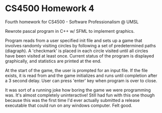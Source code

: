 # CS4500 Homework 4

Fourth homework for CS4500 - Software Professionalism @ UMSL

Rewrote pascal program in C++ w/ SFML to implement graphics.


 Program reads from a user specified init file and sets up a game that involves
randomly visiting circles by following a set of predetermined paths (diagraph).
A 'checkmark' is placed in each circle visited until all circles have been visited
at least once. Current status of the program is displayed graphically, and statistics
are printed at the end.

At the start of the game, the user is prompted for an input file. If the file exists,
it is read from and the game initializes and runs until completion after a 3 second delay.
User can press 'enter' key when program is over to close.

It was sort of a running joke how boring the game we were programming was. It's almost completely uninteractive! Still had fun with this one though because this was the first time I'd ever actually submitted a release executable that could run on any windows computer. Felt good.

